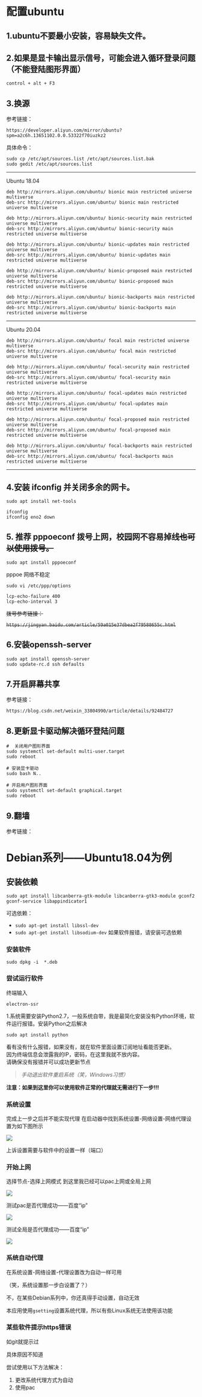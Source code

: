 # 配置ubuntu

## 1.ubuntu不要最小安装，容易缺失文件。

## 2.如果是显卡输出显示信号，可能会进入循环登录问题（不能登陆图形界面）
```
control + alt + F3
```
## 3.换源
参考链接：

```
https://developer.aliyun.com/mirror/ubuntu?spm=a2c6h.13651102.0.0.53322f70iuzkz2
```

具体命令：

	sudo cp /etc/apt/sources.list /etc/apt/sources.list.bak
	sudo gedit /etc/apt/sources.list

---
Ubuntu 18.04

	deb http://mirrors.aliyun.com/ubuntu/ bionic main restricted universe multiverse
	deb-src http://mirrors.aliyun.com/ubuntu/ bionic main restricted universe multiverse

	deb http://mirrors.aliyun.com/ubuntu/ bionic-security main restricted universe multiverse
	deb-src http://mirrors.aliyun.com/ubuntu/ bionic-security main restricted universe multiverse

	deb http://mirrors.aliyun.com/ubuntu/ bionic-updates main restricted universe multiverse
	deb-src http://mirrors.aliyun.com/ubuntu/ bionic-updates main restricted universe multiverse

	deb http://mirrors.aliyun.com/ubuntu/ bionic-proposed main restricted universe multiverse
	deb-src http://mirrors.aliyun.com/ubuntu/ bionic-proposed main restricted universe multiverse

	deb http://mirrors.aliyun.com/ubuntu/ bionic-backports main restricted universe multiverse
	deb-src http://mirrors.aliyun.com/ubuntu/ bionic-backports main restricted universe multiverse

---
Ubuntu 20.04

	deb http://mirrors.aliyun.com/ubuntu/ focal main restricted universe multiverse
	deb-src http://mirrors.aliyun.com/ubuntu/ focal main restricted universe multiverse

	deb http://mirrors.aliyun.com/ubuntu/ focal-security main restricted universe multiverse
	deb-src http://mirrors.aliyun.com/ubuntu/ focal-security main restricted universe multiverse

	deb http://mirrors.aliyun.com/ubuntu/ focal-updates main restricted universe multiverse
	deb-src http://mirrors.aliyun.com/ubuntu/ focal-updates main restricted universe multiverse
	
	deb http://mirrors.aliyun.com/ubuntu/ focal-proposed main restricted universe multiverse
	deb-src http://mirrors.aliyun.com/ubuntu/ focal-proposed main restricted universe multiverse

	deb http://mirrors.aliyun.com/ubuntu/ focal-backports main restricted universe multiverse
	deb-src http://mirrors.aliyun.com/ubuntu/ focal-backports main restricted universe multiverse
---

## 4.安装 ifconfig 并关闭多余的网卡。
```
sudo apt install net-tools
```
```
ifconfig
ifconfig eno2 down
```

## 5. 推荐 pppoeconf 拨号上网，校园网不容易掉线~~也可以使用拨号。~~
```
sudo apt install pppoeconf
```

pppoe 网络不稳定
```
sudo vi /etc/ppp/options

lcp-echo-failure 400
lcp-echo-interval 3
```

~~拨号参考链接：~~

~~```https://jingyan.baidu.com/article/59a015e37dbea2f79588655c.html```~~

## 6.安装openssh-server

	sudo apt install openssh-server
	sudo update-rc.d ssh defaults

## 7.开启屏幕共享
参考链接：

```
https://blog.csdn.net/weixin_33804990/article/details/92484727
```

## 8.更新显卡驱动解决循环登陆问题
```
#  关闭用户图形界面
sudo systemctl set-default multi-user.target
sudo reboot

# 安装显卡驱动
sudo bash N..

# 开启用户图形界面
sudo systemctl set-default graphical.target
sudo reboot
```

## 9.翻墙
参考链接：


# Debian系列——Ubuntu18.04为例

## 安装依赖

`sudo apt install libcanberra-gtk-module libcanberra-gtk3-module gconf2 gconf-service libappindicator1`

可选依赖：
- `sudo apt-get install libssl-dev`
- `sudo apt-get install libsodium-dev`
如果软件报错，请安装可选依赖

### 安装软件

`sudo dpkg -i  *.deb`

### 尝试运行软件

终端输入

`electron-ssr`

1.系统需要安装Python2.7，一般系统自带，我是最简化安装没有Python环境，软件运行报错。安装Python之后解决

`sudo apt install python`

看有没有什么报错，如果没有，就在软件里面设置订阅地址看能否更新。<br>
因为终端信息会泄露我的IP，密码，在这里我就不放内容。<br>
请确保没有报错并可以成功更新节点<br>

> *手动退出软件重启系统（笑，Windows习惯）*

**注意：如果到这里你可以使用软件正常的代理就无需进行下一步!!!**

### 系统设置

完成上一步之后并不能实现代理
在启动器中找到系统设置-网络设置-网络代理设置为如下图所示

![](https://github.com/qingshuisiyuan/electron-ssr-backup/blob/master/img/ubuntu/2.png?raw=true)

上诉设置需要与软件中的设置一样（端口）

### 开始上网
选择节点-选择上网模式
到这里我已经可以pac上网或全局上网

![](https://github.com/qingshuisiyuan/electron-ssr-backup/blob/master/img/ubuntu/3.png?raw=true)

测试pac是否代理成功——百度“ip”

![](https://github.com/qingshuisiyuan/electron-ssr-backup/blob/master/img/ubuntu/4.png?raw=true)

测试全局是否代理成功——百度“ip”

![](https://github.com/qingshuisiyuan/electron-ssr-backup/blob/master/img/ubuntu/5.png?raw=true)

### 系统自动代理

在系统设置-网络设置-代理设置改为自动一样可用

（笑，系统设置那一步白设置了？）

不，在某些Debian系列中，你还真得手动设置，自动无效

本应用使用`gsetting`设置系统代理，所以有些Linux系统无法使用该功能

### 某些软件提示https错误

如git就提示过

具体原因不知道

尝试使用以下方法解决：

1. 更改系统代理方式为自动
2. 使用pac
